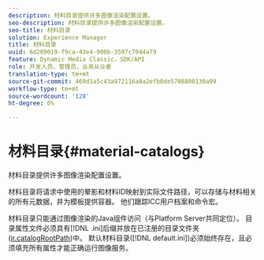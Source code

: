 ```yaml
---
description: 材料目录提供许多图像渲染配置设置。
seo-description: 材料目录提供许多图像渲染配置设置。
seo-title: 材料目录
solution: Experience Manager
title: 材料目录
uuid: 6d209019-f9ca-43e4-900b-3597c7044a79
feature: Dynamic Media Classic，SDK/API
role: 开发人员，管理员，业务从业者
translation-type: tm+mt
source-git-commit: 469d1a5c43a972116a8a2efb0de5708800130a99
workflow-type: tm+mt
source-wordcount: '128'
ht-degree: 0%

---
```



# 材料目录{#material-catalogs}

材料目录提供许多图像渲染配置设置。

材料目录将请求中使用的晕影和材料ID映射到实际文件路径，可以存储与材料相关的所有元数据，并为模板提供容器。 他们跟踪ICC用户档案和命令宏。

材料目录只能通过图像渲染的Java组件访问（与Platform Server共同定位）。 目录属性文件必须具有[!DNL .ini]后缀并放在已注册的目录文件夹([ir.catalogRootPath](../../../../../../ir-api/server-admin/image-rendering-api-ref/c-ir-server-administration/c-ir-configuration-settings-reference/c-ir-catalog-folder.md#concept-1c1d308112054bb99e3895c3fb8ca5f7))中。 默认材料目录([!DNL default.ini])必须始终存在，且必须填充所有属性才能正确运行图像服务。
